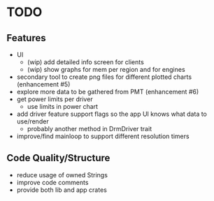 TODO
====

Features
--------

* UI
  * (wip) add detailed info screen for clients
  * (wip) show graphs for mem per region and for engines
* secondary tool to create png files for different plotted charts (enhancement #5)
* explore more data to be gathered from PMT (enhancement #6)
* get power limits per driver
  * use limits in power chart
* add driver feature support flags so the app UI knows what data to use/render
  * probably another method in DrmDriver trait
* improve/find mainloop to support different resolution timers

Code Quality/Structure
----------------------

* reduce usage of owned Strings
* improve code comments
* provide both lib and app crates
